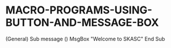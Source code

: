 # MACRO-PROGRAMS-USING-BUTTON-AND-MESSAGE-BOX

(General) 
Sub message ()
MsgBox "Welcome to SKASC" 
End Sub
